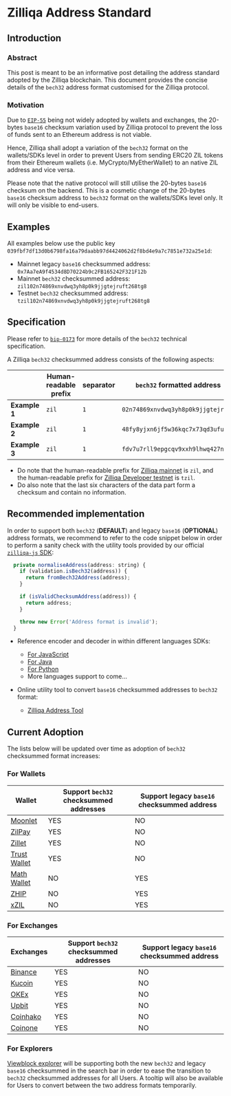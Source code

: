 # Zilliqa Address Standard

## Introduction

### Abstract

This post is meant to be an informative post detailing the address standard adopted by the Zilliqa blockchain. This document provides the concise details of the `bech32` address format customised for the Zilliqa protocol.

### Motivation

Due to [`EIP-55`](https://github.com/ethereum/EIPs/blob/master/EIPS/eip-55.md) being not widely adopted by wallets and exchanges, the 20-bytes `base16` checksum variation used by Zilliqa protocol to prevent the loss of funds sent to an Ethereum address is not viable.

Hence, Zilliqa shall adopt a variation of the `bech32` format on the wallets/SDKs level in order to prevent Users from sending ERC20 ZIL tokens from their Ethereum wallets (i.e. MyCrypto/MyEtherWallet) to an native ZIL address and vice versa.

Please note that the native protocol will still utilise the 20-bytes `base16` checksum on the backend. This is a cosmetic change of the 20-bytes `base16` checksum address to `bech32` format on the wallets/SDKs level only. It will only be visible to end-users.

## Examples

All examples below use the public key `039fbf7df13d0b6798fa16a79daabb97d4424062d2f8bd4e9a7c7851e732a25e1d`:

- Mainnet legacy `base16` checksummed address: `0x7Aa7eA9f4534d8D70224b9c2FB165242F321F12b`
- Mainnet `bech32` checksummed address: `zil102n74869xnvdwq3yh8p0k9jjgtejruft268tg8`
- Testnet `bech32` checksummed address: `tzil102n74869xnvdwq3yh8p0k9jjgtejruft268tg8`

## Specification

Please refer to [`bip-0173`](https://github.com/bitcoin/bips/blob/master/bip-0173.mediawiki#bech32) for more details of the `bech32` technical specification.

A Zilliqa `bech32` checksummed address consists of the following aspects:

|               | Human-readable prefix | separator | `bech32` formatted address         | checksum |
| ------------- | --------------------- | --------- | ---------------------------------- | -------- |
| **Example 1** | `zil`                 | `1`       | `02n74869xnvdwq3yh8p0k9jjgtejruft` | `268tg8` |
| **Example 2** | `zil`                 | `1`       | `48fy8yjxn6jf5w36kqc7x73qd3ufuu24` | `a4u8t9` |
| **Example 3** | `zil`                 | `1`       | `fdv7u7rll9epgcqv9xxh9lhwq427nsql` | `58qcs9` |

- Do note that the human-readable prefix for [Zilliqa mainnet](https://viewblock.io/zilliqa) is `zil`, and the human-readable prefix for [Zilliqa Developer testnet](https://viewblock.io/zilliqa?network=testnet) is `tzil`.
- Do also note that the last six characters of the data part form a checksum and contain no information.

## Recommended implementation

In order to support both `bech32` (**DEFAULT**) and legacy `base16` (**OPTIONAL**) address formats, we recommend to refer to the code snippet below in order to perform a sanity check with the utility tools provided by our official [`zilliqa-js` SDK](https://github.com/Zilliqa/Zilliqa-JavaScript-Library):

```javascript
  private normaliseAddress(address: string) {
    if (validation.isBech32(address)) {
      return fromBech32Address(address);
    }

    if (isValidChecksumAddress(address)) {
      return address;
    }

    throw new Error('Address format is invalid');
  }
```

- Reference encoder and decoder in within different languages SDKs:

  - [For JavaScript](https://github.com/Zilliqa/Zilliqa-JavaScript-Library/blob/dev/packages/zilliqa-js-crypto/src/bech32.ts)
  - [For Java](https://github.com/FireStack-Lab/LaksaJ/blob/master/src/main/java/com/firestack/laksaj/utils/Bech32.java)
  - [For Python](https://github.com/deepgully/pyzil/blob/master/pyzil/crypto/bech32.py)
  - More languages support to come...

- Online utility tool to convert `base16` checksummed addresses to `bech32` format:
  - [Zilliqa Address Tool](https://coinhako.github.io/zilcheck/)

## Current Adoption

The lists below will be updated over time as adoption of `bech32` checksummed format increases:

### For Wallets

| Wallet                                                           | Support `bech32` checksummed addresses | Support legacy `base16` checksummed address |
| ---------------------------------------------------------------- | -------------------------------------- | ------------------------------------------- |
| [Moonlet](https://moonlet.xyz/)                                  | YES                                    | NO                                          |
| [ZilPay](https://zilpay.xyz/)                                    | YES                                    | NO                                          |
| [Zillet](https://zillet.io/)                                     | YES                                    | NO                                          |
| [Trust Wallet](https://trustwallet.com/)                         | YES                                    | NO                                          |
| [Math Wallet](https://www.mathwallet.org/en/)                    | NO                                     | YES                                          |
| [ZHIP](https://itunes.apple.com/app/zhip/id1455248315?l=en&mt=8) | NO                                     | YES                                          |
| [xZIL](https://tinyurl.com/y2lzmfl6)                             | NO                                     | YES                                          |

### For Exchanges

| Exchanges                             | Support `bech32` checksummed addresses | Support legacy `base16` checksummed address |
| ------------------------------------- | -------------------------------------- | ------------------------------------------- |
| [Binance](https://www.binance.com/)   | YES                                    | NO                                          |
| [Kucoin](https://www.kucoin.com/)     | YES                                    | NO                                          |
| [OKEx](https://www.okex.com/)         | YES                                    | NO                                          |
| [Upbit](https://upbit.com/)           | YES                                    | NO                                          |
| [Coinhako](https://www.coinhako.com/) | YES                                    | NO                                          |
| [Coinone](https://coinone.co.kr/)     | YES                                    | NO                                          |

### For Explorers

[Viewblock explorer](https://viewblock.io/zilliqa) will be supporting both the new `bech32` and legacy `base16` checksummed in the search bar in order to ease the transition to `bech32` checksummed addresses for all Users. A tooltip will also be available for Users to convert between the two address formats temporarily.
